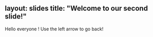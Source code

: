 layout: slides
title: "Welcome to our second slide!"
---
Hello everyone !
Use the left arrow to go back!
